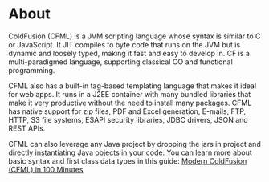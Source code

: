 # About

ColdFusion (CFML) is a JVM scripting language whose syntax is similar to C or JavaScript. 
It JIT compiles to byte code that runs on the JVM but is dynamic and loosely typed, making it fast and easy to develop in. 
CF is a multi-paradigmed language, supporting classical OO and functional programming.

CFML also has a built-in tag-based templating language that makes it ideal for web apps. 
It runs in a J2EE container with many bundled libraries that make it very productive without the need to install many packages. 
CFML has native support for zip files, PDF and Excel generation, E-mails, FTP, HTTP, S3 file systems, ESAPI security libraries, JDBC drivers, JSON and REST APIs.  

CFML can also leverage any Java project by dropping the jars in project and directly instantiating Java objects in your code. 
You can learn more about basic syntax and first class data types in this guide: [Modern ColdFusion (CFML) in 100 Minutes](https://modern-cfml.ortusbooks.com/)